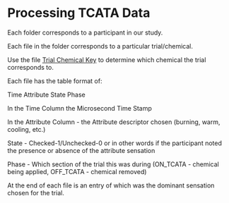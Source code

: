 # Processing TCATA Data

Each folder corresponds to a participant in our study.

Each file in the folder corresponds to a particular trial/chemical.

Use the file [Trial Chemical Key]() to determine which chemical the trial corresponds to.



Each file has the table format of:

Time	Attribute	State	Phase

In the Time Column the Microsecond Time Stamp

In the Attribute Column - the Attribute descriptor chosen (burning, warm, cooling, etc.)

State - Checked-1/Unchecked-0 or in other words if the participant noted the presence or absence of the attribute sensation

Phase - Which section of the trial this was during (ON_TCATA - chemical being applied, OFF_TCATA - chemical removed)



At the end of each file is an entry of which was the dominant sensation chosen for the trial. 